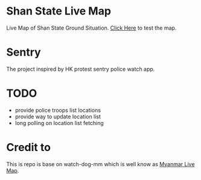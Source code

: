 # Shan State Live Map

Live Map of Shan State Ground Situation. 
[Click Here](https://nicholas-kham.github.io/live-map/) to test the map.

# Sentry

The project inspired by HK protest sentry police watch app.
# TODO

- provide police troops list locations
- provide way to update location list
- long polling on location list fetching
# Credit to

This is repo is base on watch-dog-mm which is well know as [Myanmar Live Map](myanmarmap.live).
